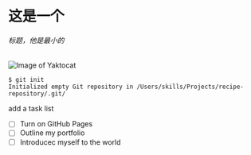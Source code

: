 # 这是一个<h6>标题，他是最小的
#### 
### 
## 
##### 
![Image of Yaktocat](https://octodex.github.com/images/yaktocat.png)

```
$ git init
Initialized empty Git repository in /Users/skills/Projects/recipe-repository/.git/
```

add a task list
- [ ] Turn on GitHub Pages
- [ ] Outline my portfolio
- [ ] Introducec myself to the world
